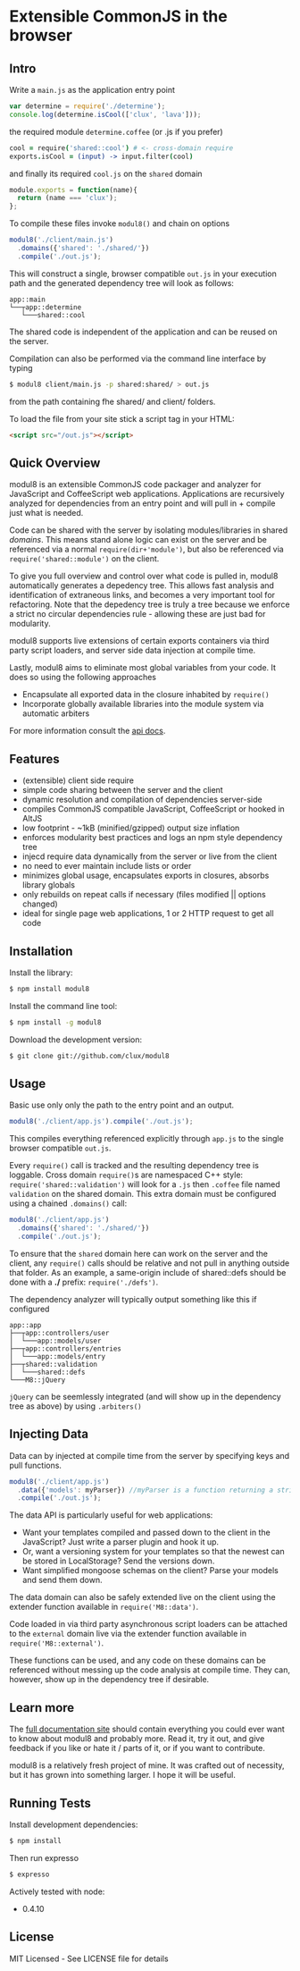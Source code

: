# Extensible CommonJS in the browser
## Intro

Write a `main.js` as the application entry point

````javascript
var determine = require('./determine');
console.log(determine.isCool(['clux', 'lava']));
````

the required module `determine.coffee` (or .js if you prefer)

````coffeescript
cool = require('shared::cool') # <- cross-domain require
exports.isCool = (input) -> input.filter(cool)
````

and finally its required `cool.js` on the `shared` domain

````javascript
module.exports = function(name){
  return (name === 'clux');
};
````

To compile these files invoke `modul8()` and chain on options

````javascript
modul8('./client/main.js')
  .domains({'shared': './shared/'})
  .compile('./out.js');
````

This will construct a single, browser compatible `out.js` in your execution path and the generated dependency tree will look as follows:

    app::main
    └──┬app::determine
       └───shared::cool

The shared code is independent of the application and can be reused on the server.

Compilation can also be performed via the command line interface by typing

````bash
$ modul8 client/main.js -p shared:shared/ > out.js
````

from the path containing fhe shared/ and client/ folders.

To load the file from your site stick a script tag in your HTML:

````html
<script src="/out.js"></script>
````

## Quick Overview

modul8 is an extensible CommonJS code packager and analyzer for JavaScript and CoffeeScript web applications.
Applications are recursively analyzed for dependencies from an entry point and will pull in + compile just what is needed.

Code can be shared with the server by isolating modules/libraries in  shared _domains_. This means stand alone logic
can exist on the server and be referenced via a normal `require(dir+'module')`, but also be referenced via `require('shared::module')` on the client.

To give you full overview and control over what code is pulled in, modul8 automatically generates a depedency tree. This allows
fast analysis and identification of extraneous links, and becomes a very important tool for refactoring.
Note that the depedency tree is truly a tree because we enforce a strict no circular dependencies rule - allowing these are just bad for modularity.

modul8 supports live extensions of certain exports containers via third party script loaders, and server side data injection at compile time.

Lastly, modul8 aims to eliminate most global variables from your code. It does so using the following approaches

 - Encapsulate all exported data in the closure inhabited by `require()`
 - Incorporate globally available libraries into the module system via automatic arbiters

For more information consult the [api docs](http://clux.github.com/modul8/docs/api.html).

## Features

 - (extensible) client side require
 - simple code sharing between the server and the client
 - dynamic resolution and compilation of dependencies server-side
 - compiles CommonJS compatible JavaScript, CoffeeScript or hooked in AltJS
 - low footprint - ~1kB (minified/gzipped) output size inflation
 - enforces modularity best practices and logs an npm style dependency tree
 - injecd require data dynamically from the server or live from the client
 - no need to ever maintain include lists or order
 - minimizes global usage, encapsulates exports in closures, absorbs library globals
 - only rebuilds on repeat calls if necessary (files modified || options changed)
 - ideal for single page web applications, 1 or 2 HTTP request to get all code

## Installation

Install the library:

````bash
$ npm install modul8
````

Install the command line tool:

````bash
$ npm install -g modul8
````

Download the development version:

````bash
$ git clone git://github.com/clux/modul8
````

## Usage
Basic use only only the path to the entry point and an output.

````javascript
modul8('./client/app.js').compile('./out.js');
````

This compiles everything referenced explicitly through `app.js` to the single browser compatible `out.js`.


Every `require()` call is tracked and the resulting dependency tree is loggable. Cross domain `require()`s are namespaced
C++ style: `require('shared::validation')` will look for a `.js` then `.coffee` file named `validation` on the shared domain.
This extra domain must be configured using a chained `.domains()` call:

````javascript
modul8('./client/app.js')
  .domains({'shared': './shared/'})
  .compile('./out.js');
````

To ensure that the `shared` domain here can work on the server and the client, any `require()` calls
should be relative and not pull in anything outside that folder.
As an example, a same-origin include of shared::defs should be done with a **./** prefix:  `require('./defs')`.

The dependency analyzer will typically output something like this if configured

    app::app
    ├──┬app::controllers/user
    │  └───app::models/user
    ├──┬app::controllers/entries
    │  └───app::models/entry
    ├──┬shared::validation
    │  └───shared::defs
    └───M8::jQuery

`jQuery` can be seemlessly integrated (and will show up in the dependency tree as above) by using `.arbiters()`

## Injecting Data

Data can by injected at compile time from the server by specifying keys and pull functions.

````javascript
modul8('./client/app.js')
  .data({'models': myParser}) //myParser is a function returning a string
  .compile('./out.js');
````

The data API is particularly useful for web applications:

 - Want your templates compiled and passed down to the client in the JavaScript? Just write a parser plugin and hook it up.
 - Or, want a versioning system for your templates so that the newest can be stored in LocalStorage? Send the versions down.
 - Want simplified mongoose schemas on the client? Parse your models and send them down.

The data domain can also be safely extended live on the client using the extender function available in `require('M8::data')`.

Code loaded in via third party asynchronous script loaders can be attached to the `external` domain live via the
extender function available in `require('M8::external')`.

These functions can be used, and any code on these domains can be referenced without messing up the code analysis at compile time.
They can, however, show up in the dependency tree if desirable.

## Learn more
The [full documentation site](http://clux.github.com/modul8) should contain everything you could ever want to know about modul8 and probably more.
Read it, try it out, and give feedback if you like or hate it / parts of it, or if you want to contribute.

modul8 is a relatively fresh project of mine. It was crafted out of necessity, but it has grown into something larger.
I hope it will be useful.

## Running Tests

Install development dependencies:

````bash
$ npm install
````

Then run expresso

````bash
$ expresso
````

Actively tested with node:

  - 0.4.10

## License

MIT Licensed - See LICENSE file for details
